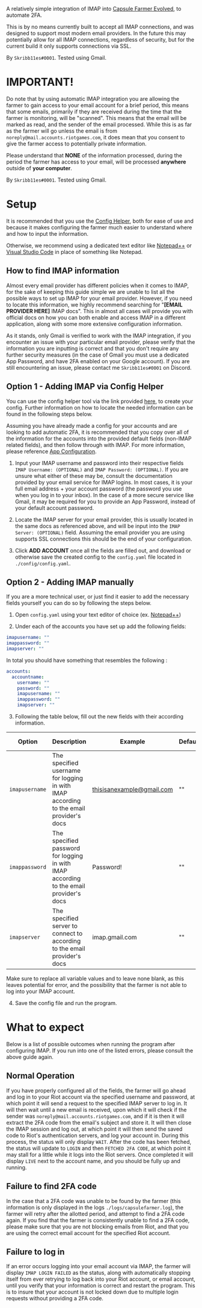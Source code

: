 A relatively simple integration of IMAP into [Capsule Farmer Evolved](https://github.com/LeagueOfPoro/CapsuleFarmerEvolved), to automate 2FA.

This is by no means currently built to accept all IMAP connections, and was designed to support most modern email providers. In the future this may potentially allow for all IMAP connections, regardless of security, but for the current build it only supports connections via SSL.

By `Skribb11es#0001`. Tested using Gmail.

# IMPORTANT!
Do note that by using automatic IMAP integration you are allowing the farmer to gain access to your email account for a brief period, this means that some emails, primarily if they are received during the time that the farmer is monitoring, will be "scanned". This means that the email will be marked as read, and the sender of the email processed. While this is as far as the farmer will go unless the email is from `noreply@mail.accounts.riotgames.com`, it does mean that you consent to give the farmer access to potentially private information.

Please understand that **NONE** of the information processed, during the period the farmer has access to your email, will be processed **anywhere** outside of **your computer**.

By `Skribb11es#0001`. Tested using Gmail.

# Setup
It is recommended that you use the [Config Helper](https://leagueofporo.com/confighelper.html), both for ease of use and because it makes configuring the farmer much easier to understand where and how to input the information.

Otherwise, we recommend using a dedicated text editor like [Notepad++](https://notepad-plus-plus.org/) or [Visual Studio Code](https://code.visualstudio.com/) in place of something like Notepad.

## How to find IMAP information
Almost every email provider has different policies when it comes to IMAP, for the sake of keeping this guide simple we are unable to list all the possible ways to set up IMAP for your email provider. However, if you need to locate this information, we highly recommend searching for "**[EMAIL PROVIDER HERE]** IMAP docs". This in almost all cases will provide you with official docs on how you can both enable and access IMAP in a different application, along with some more extensive configuration information.

As it stands, only Gmail is verified to work with the IMAP integration, if you encounter an issue with your particular email provider, please verify that the information you are inputting is correct and that you don't require any further security measures (in the case of Gmail you must use a dedicated App Password, and have 2FA enabled on your Google account). If you are still encountering an issue, please contact me `Skribb11es#0001` on Discord.

## Option 1 - Adding IMAP via Config Helper
You can use the config helper tool via the link provided [here](https://leagueofporo.com/confighelper.html), to create your config. Further information on how to locate the needed information can be found in the following steps below.

Assuming you have already made a config for your accounts and are looking to add automatic 2FA, it is recommended that you copy over all of the information for the accounts into the provided default fields (non-IMAP related fields), and then follow through with IMAP. For more information, please reference [App Configuration](Configuration).

1. Input your IMAP username and password into their respective fields `IMAP Username: (OPTIONAL)` and `IMAP Password: (OPTIONAL)`. If you are unsure what either of these may be, consult the documentation provided by your email service for IMAP logins. In most cases, it is your full email address + your account password (the password you use when you log in to your inbox). In the case of a more secure service like Gmail, it may be required for you to provide an App Password, instead of your default account password.

2. Locate the IMAP server for your email provider, this is usually located in the same docs as referenced above, and will be input into the `IMAP Server: (OPTIONAL)` field. Assuming the email provider you are using supports SSL connections this should be the end of your configuration.

3. Click **ADD ACCOUNT** once all the fields are filled out, and download or otherwise save the created config to the `config.yaml` file located in `./config/config.yaml`.

## Option 2 - Adding IMAP manually
If you are a more technical user, or just find it easier to add the necessary fields yourself you can do so by following the steps below.

1. Open `config.yaml` using your text editor of choice (ex. [Notepad++](https://notepad-plus-plus.org/))

2. Under each of the accounts you have set up add the following fields: 
```yaml
imapusername: ""
imappassword: ""
imapserver: ""
```
In total you should have something that resembles the following :
```yaml
accounts:
  accountname:
    username: ""
    password: ""
    imapusername: ""
    imappassword: ""
    imapserver: ""
```

3. Following the table below, fill out the new fields with their according information.

| Option | Description | Example | Default | Is required? |
| --- | --- | --- | --- | --- |
| `imapusername` | The specified username for logging in with IMAP according to the email provider's docs | thisisanexample@gmail.com | "" | Yes
| `imappassword` | The specified password for logging in with IMAP according to the email provider's docs | Password! | "" | Yes
| `imapserver` | The specified server to connect to according to the email provider's docs |imap.gmail.com | "" | Yes

Make sure to replace all variable values and to leave none blank, as this leaves potential for error, and the possibility that the farmer is not able to log into your IMAP account.

4. Save the config file and run the program.

# What to expect
Below is a list of possible outcomes when running the program after configuring IMAP. If you run into one of the listed errors, please consult the above guide again.
## Normal Operation
If you have properly configured all of the fields, the farmer will go ahead and log in to your Riot account via the specified username and password, at which point it will send a request to the specified IMAP server to log in. It will then wait until a new email is received, upon which it will check if the sender was `noreply@mail.accounts.riotgames.com`, and if it is then it will extract the 2FA code from the email's subject and store it. It will then close the IMAP session and log out, at which point it will then send the saved code to Riot's authentication servers, and log your account in. During this process, the status will only display `WAIT`. After the code has been fetched, the status will update to `LOGIN` and then `FETCHED 2FA CODE`, at which point it may stall for a little while it logs into the Riot servers. Once completed it will display `LIVE` next to the account name, and you should be fully up and running. 

## Failure to find 2FA code
In the case that a 2FA code was unable to be found by the farmer (this information is only displayed in the logs `./logs/capsulefarmer.log`), the farmer will retry after the allotted period, and attempt to find a 2FA code again. If you find that the farmer is consistently unable to find a 2FA code, please make sure that you are not blocking emails from Riot, and that you are using the correct email account for the specified Riot account. 


## Failure to log in 
If an error occurs logging into your email account via IMAP, the farmer will display `IMAP LOGIN FAILED` as the status, along with automatically stopping itself from ever retrying to log back into your Riot account, or email account, until you verify that your information is correct and restart the program. This is to insure that your account is not locked down due to multiple login requests without providing a 2FA code. 

